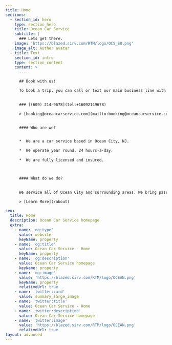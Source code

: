 ```yaml
---
title: Home
sections:
  - section_id: hero
    type: section_hero
    title: Ocean Car Service
    subtitle: |
      ### Lets get there.
    image: 'https://blazed.sirv.com/RTM/logo/OCS_SQ.png'
    image_alt: Author avatar
  - title: Text
    section_id: intro
    type: section_content
    content: >
      ---

      ## Book with us!

      To book a trip, you can call or text our main business line with a reservation request, you can also book through email. 
  

      ### [(609) 214-9678](tel:+16092149678)

      > [booking@oceancarservice.com](mailto:booking@oceancarservice.com)


      #### Who are we?


      *  We are a car service based in Ocean City, NJ.

      *  We operate year round, 24 hours-a-day.   
               
      *  We are fully licensed and insured.



      #### What do we do?
 

      We service all of Ocean City and surrounding areas. We bring passengers to bars, weddings, sports events, concerts, airports, or really anywhere they need to get to. We only accept work in advance, so please be sure to book your trip through phone or email.

      > [Learn More](/about)

seo:
  title: Home
  description: Ocean Car Service homepage
  extra:
    - name: 'og:type'
      value: website
      keyName: property
    - name: 'og:title'
      value: Ocean Car Service - Home
      keyName: property
    - name: 'og:description'
      value: Ocean Car Service homepage
      keyName: property
    - name: 'og:image'
      value: 'https://blazed.sirv.com/RTM/logo/OCEAN.png'
      keyName: property
      relativeUrl: true
    - name: 'twitter:card'
      value: summary_large_image
    - name: 'twitter:title'
      value: Ocean Car Service - Home
    - name: 'twitter:description'
      value: Ocean Car Service homepage
    - name: 'twitter:image'
      value: 'https://blazed.sirv.com/RTM/logo/OCEAN.png'
      relativeUrl: true
layout: advanced
---
```

